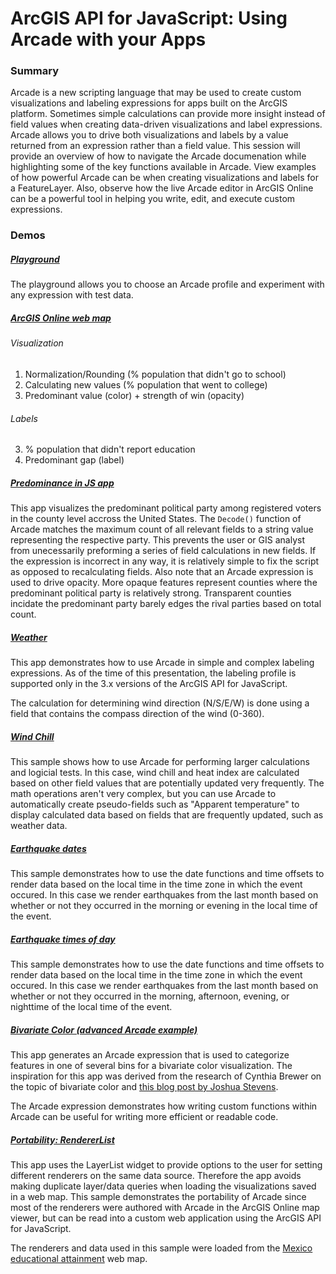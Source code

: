 # ArcGIS API for JavaScript: Using Arcade with your Apps

### Summary

Arcade is a new scripting language that may be used to create custom visualizations and labeling expressions for apps built on the ArcGIS platform. Sometimes simple calculations can provide more insight instead of field values when creating data-driven visualizations and label expressions. Arcade allows you to drive both visualizations and labels by a value returned from an expression rather than a field value. This session will provide an overview of how to navigate the Arcade documenation while highlighting some of the key functions available in Arcade. View examples of how powerful Arcade can be when creating visualizations and labels for a FeatureLayer. Also, observe how the live Arcade editor in ArcGIS Online can be a powerful tool in helping you write, edit, and execute custom expressions.


### Demos

##### [Playground](https://developers.arcgis.com/arcade/playground/)

The playground allows you to choose an Arcade profile and experiment with any expression with test data.


##### [ArcGIS Online web map](https://jsapi.maps.arcgis.com/home/webmap/viewer.html?webmap=f3f83b97f9c14c1abe79ed49810ba023)

###### Visualization

1. Normalization/Rounding (% population that didn't go to school)
2. Calculating new values (% population that went to college)
4. Predominant value (color) + strength of win (opacity)

###### Labels

3. % population that didn't report education
5. Predominant gap (label)


##### [Predominance in JS app](http://odoe.github.io/presentations/2017-European-DevSummit/using-arcade-with-your-apps/demos/political-parties/)

This app visualizes the predominant political party among registered voters in the county level accross the United States. The `Decode()` function of Arcade matches the maximum count of all relevant fields to a string value representing the respective party. This prevents the user or GIS analyst from unecessarily preforming a series of field calculations in new fields. If the expression is incorrect in any way, it is relatively simple to fix the script as opposed to recalculating fields. Also note that an Arcade expression is used to drive opacity. More opaque features represent counties where the predominant political party is relatively strong. Transparent counties incidate the predominant party barely edges the rival parties based on total count.


##### [Weather](http://odoe.github.io/presentations/2017-European-DevSummit/using-arcade-with-your-apps/demos/weather/)

This app demonstrates how to use Arcade in simple and complex labeling expressions. As of the time of this presentation, the labeling profile is supported only in the 3.x versions of the ArcGIS API for JavaScript.

The calculation for determining wind direction (N/S/E/W) is done using a field that contains the compass direction of the wind (0-360).


##### [Wind Chill](http://odoe.github.io/presentations/2017-European-DevSummit/using-arcade-with-your-apps/demos/wind-chill/)

This sample shows how to use Arcade for performing larger calculations and logicial tests. In this case, wind chill and heat index are calculated based on other field values that are potentially updated very frequently. The math operations aren't very complex, but you can use Arcade to automatically create pseudo-fields such as "Apparent temperature" to display calculated data based on fields that are frequently updated, such as weather data.


##### [Earthquake dates](http://odoe.github.io/presentations/2017-European-DevSummit/using-arcade-with-your-apps/demos/earthquakes-day-night/)

This sample demonstrates how to use the date functions and time offsets to render data based on the local time in the time zone in which the event occured. In this case we render earthquakes from the last month based on whether or not they occurred in the morning or evening in the local time of the event.


##### [Earthquake times of day](http://odoe.github.io/presentations/2017-European-DevSummit/using-arcade-with-your-apps/demos/earthquakes-morning/)

This sample demonstrates how to use the date functions and time offsets to render data based on the local time in the time zone in which the event occured. In this case we render earthquakes from the last month based on whether or not they occurred in the morning, afternoon, evening, or nighttime of the local time of the event.


##### [Bivariate Color (advanced Arcade example)](http://odoe.github.io/presentations/2017-European-DevSummit/using-arcade-with-your-apps/demos/bivariate-color/)

This app generates an Arcade expression that is used to categorize features in one of several bins for a bivariate color visualization. The inspiration for this app was derived from the research of Cynthia Brewer on the topic of bivariate color and [this blog post by Joshua Stevens](http://www.joshuastevens.net/cartography/make-a-bivariate-choropleth-map/).

The Arcade expression demonstrates how writing custom functions within Arcade can be useful for writing more efficient or readable code.


##### [Portability: RendererList](http://odoe.github.io/presentations/2017-European-DevSummit/using-arcade-with-your-apps/demos/renderer-list/)

This app uses the LayerList widget to provide options to the user for setting different renderers on the same data source. Therefore the app avoids making duplicate layer/data queries when loading the visualizations saved in a web map. This sample demonstrates the portability of Arcade since most of the renderers were authored with Arcade in the ArcGIS Online map viewer, but can be read into a custom web application using the ArcGIS API for JavaScript. 

The renderers and data used in this sample were loaded from the [Mexico educational attainment](https://jsapi.maps.arcgis.com/home/item.html?id=8bcfd58b039a4477a0eb734fe6c8d4fe) web map.